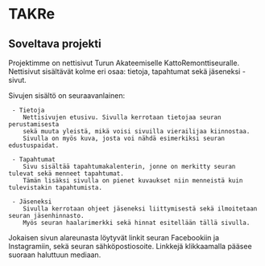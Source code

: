 # TAKRe
## Soveltava projekti

Projektimme on nettisivut Turun Akateemiselle KattoRemonttiseuralle. Nettisivut sisältävät kolme eri osaa: tietoja, tapahtumat sekä jäseneksi -sivut.
         
Sivujen sisältö on seuraavanlainen:

     - Tietoja
        Nettisivujen etusivu. Sivulla kerrotaan tietojaa seuran perustamisesta 
        sekä muuta yleistä, mikä voisi sivuilla vierailijaa kiinnostaa.
        Sivulla on myös kuva, josta voi nähdä esimerkiksi seuran edustuspaidat.
        
     - Tapahtumat
        Sivu sisältää tapahtumakalenterin, jonne on merkitty seuran tulevat sekä menneet tapahtumat. 
        Tämän lisäksi sivulla on pienet kuvaukset niin menneistä kuin tulevistakin tapahtumista.
        
     - Jäseneksi
        Sivulla kerrotaan ohjeet jäseneksi liittymisestä sekä ilmoitetaan seuran jäsenhinnasto. 
        Myös seuran haalarimerkki sekä hinnat esitellään tällä sivulla.
        
        
Jokaisen sivun alareunasta löytyvät linkit seuran Facebookiin ja Instagramiin, sekä seuran sähköpostiosoite.
Linkkejä klikkaamalla pääsee suoraan haluttuun mediaan.
